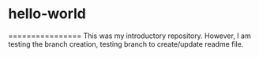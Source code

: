 # hello-world
================
This was my introductory repository. However, I am testing the branch creation, testing branch to create/update readme file.
